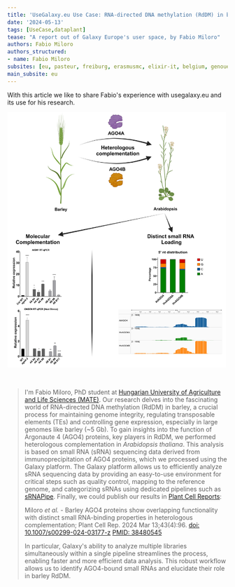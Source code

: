 ```yaml
---
title: 'UseGalaxy.eu Use Case: RNA-directed DNA methylation (RdDM) in barley'
date: '2024-05-13'
tags: [UseCase,dataplant]
tease: "A report out of Galaxy Europe's user space, by Fabio Miloro"
authors: Fabio Miloro
authors_structured:
- name: Fabio Miloro
subsites: [eu, pasteur, freiburg, erasmusmc, elixir-it, belgium, genouest]
main_subsite: eu
---
```


With this article we like to share Fabio's experience with usegalaxy.eu and its use for his research.

<div class="float-right" style="max-width: 500px">

![AGO4A_overview](Miloro_et_al.2024_corrected.png)

</div>

<br>

>I'm Fabio Miloro, PhD student at [Hungarian University of Agriculture and Life Sciences (MATE)](https://genetics.uni-mate.hu/home). Our research delves into the fascinating world of RNA-directed DNA methylation (RdDM) in barley, a crucial process for maintaining genome integrity, regulating transposable elements (TEs) and controlling gene expression, especially in large genomes like barley (~5 Gb).
>To gain insights into the function of Argonaute 4 (AGO4) proteins, key players in RdDM, we performed heterologous complementation in _Arabidopsis thaliana_. This analysis is based on small RNA (sRNA) sequencing data derived from immunoprecipitation of AGO4 proteins, which we processed using the Galaxy platform. The Galaxy platform allows us to efficiently analyze sRNA sequencing data by providing an easy-to-use environment for critical steps such as quality control, mapping to the reference genome, and categorizing sRNAs using dedicated pipelines such as [sRNAPipe](https://mobilednajournal.biomedcentral.com/articles/10.1186/s13100-018-0130-7). Finally, we could publish our results in [Plant Cell Reports](https://link.springer.com/article/10.1007/s00299-024-03177-z):
>
>Miloro _et al._ - Barley AGO4 proteins show overlapping functionality with distinct small RNA-binding properties in heterologous complementation; Plant Cell Rep. 2024 Mar 13;43(4):96. [doi: 10.1007/s00299-024-03177-z](https://doi.org/10.1007/s00299-024-03177-z) [PMID: 38480545](https://pubmed.ncbi.nlm.nih.gov/38480545/)
>
>In particular, Galaxy's ability to analyze multiple libraries simultaneously within a single pipeline streamlines the process, enabling faster and more efficient data analysis. This robust workflow allows us to identify AGO4-bound small RNAs and elucidate their role in barley RdDM.
